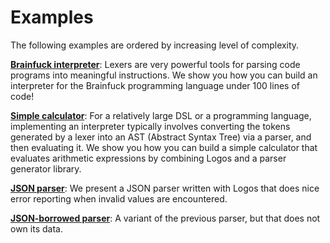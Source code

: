 # Examples

The following examples are ordered by increasing level of complexity.

**[Brainfuck interpreter](./examples/brainfuck.md)**: Lexers are very powerful tools for parsing code programs into meaningful instructions. We show you how you can build an interpreter for the Brainfuck programming language under 100 lines of code!

**[Simple calculator](./examples/calculator.md)**: For a relatively large DSL or a programming language, implementing an interpreter typically involves converting the tokens generated by a lexer into an AST (Abstract Syntax Tree) via a parser, and then evaluating it. We show you how you can build a simple calculator that evaluates arithmetic expressions by combining Logos and a parser generator library.

**[JSON parser](./examples/json.md)**: We present a JSON parser written with Logos that does nice error reporting when invalid values are encountered.

**[JSON-borrowed parser](./examples/json_borrowed.md)**: A variant of the previous parser, but that does not own its data.
